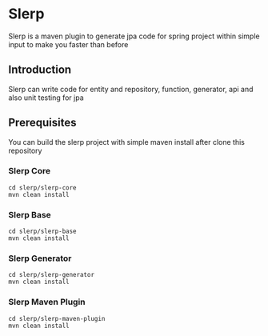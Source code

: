 # Slerp 

Slerp is a maven plugin to generate jpa code for spring project within simple input to make you faster than before

## Introduction

Slerp can write code for entity and repository, function, generator, api and also unit testing for jpa

## Prerequisites

You can build the slerp project with simple maven install after clone this repository
### Slerp Core
```
cd slerp/slerp-core
mvn clean install
```
### Slerp Base
```
cd slerp/slerp-base
mvn clean install
```
### Slerp Generator
```
cd slerp/slerp-generator
mvn clean install
```
### Slerp Maven Plugin
```
cd slerp/slerp-maven-plugin
mvn clean install
```
